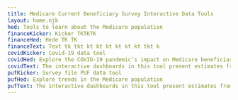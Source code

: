 ```yaml
---
title: Medicare Current Beneficiary Survey Interactive Data Tools
layout: home.njk
hed: Tools to learn about the Medicare population
financeKicker: Kicker TKTKTK
financeHed: Hede TK TK
financeText: Text tk tkt kt kt kt kt kt kt tkt k
covidKicker: Covid-19 data tool
covidHed: Explore the COVID-19 pandemic’s impact on Medicare beneficiaries
covidText: The interactive dashboards in this tool present estimates from the Medicare Current Beneficiary Survey (MCBS) COVID-19 Supplement Public Use Files (PUFs) on Medicare beneficiaries’ experiences during the COVID-19 pandemic.
pufKicker: Survey file PUF data tool
pufHed: Explore trends in the Medicare population
pufText: The interactive dashboards in this tool present estimates from the MCBS Survey File PUFs to explore various trends related to the Medicare population.
---
```

